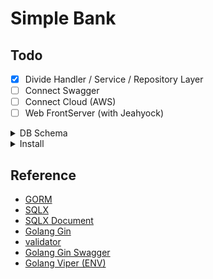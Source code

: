 # Simple Bank

## Todo

- [x] Divide Handler / Service / Repository Layer
- [ ] Connect Swagger
- [ ] Connect Cloud (AWS)
- [ ] Web FrontServer (with Jeahyock)

<details>
<summary>DB Schema</summary>
<div markdown=1>

## Schema

<img src="./public/schema.png">

## Script

```sql
-- postgreSQL 형식
Table accounts as A {
  id int [pk, increment]
  owner varchar [not null]
  balance bigint [not null]
  currency varchar [not null]
  created_at bigint [not null]
  updated_at bigint [not null]
  timezone varchar

  Indexes {
    owner
  }
}

Table entries as E {
  id int [pk, increment]
  account_id bigint [ref: > A.id]
  amount bigint [not null, note: 'can be nagative']
  created_at bigint [not null]

  Indexes {
    account_id
  }
}

Table transfers {
  id int [pk, increment]
  from_account_id bigint [ref: > A.id]
  to_account_id bigint [ref: > A.id]
  amount bigint [not null, note: 'must be positive']
  created_at bigint [not null]

  Indexes {
    from_account_id
    to_account_id
    (from_account_id, to_account_id)
  }
}

```

```sql
-- MYSQL INNODB
use Simple_bank;

CREATE TABLE `accounts` (
  `id` int PRIMARY KEY AUTO_INCREMENT,
  `owner` varchar(255) NOT NULL,
  `balance` bigint NOT NULL,
  `currency` varchar(255) NOT NULL,
  `created_at` bigint NOT NULL,
  `updated_at` bigint NOT NULL,
  `timezone` varchar(255)
);

CREATE TABLE `entries` (
  `id` int PRIMARY KEY AUTO_INCREMENT,
  `account_id` int,
  `amount` bigint NOT NULL COMMENT 'can be nagative',
  `created_at` bigint NOT NULL,
  FOREIGN KEY (`account_id`) REFERENCES `accounts` (`id`) ON UPDATE CASCADE ON DELETE CASCADE
);

CREATE TABLE `transfers` (
  `id` int PRIMARY KEY AUTO_INCREMENT,
  `from_account_id` int,
  `to_account_id` int,
  `amount` bigint NOT NULL COMMENT 'must be positive',
  `created_at` bigint NOT NULL,
  FOREIGN KEY (`from_account_id`) REFERENCES `accounts` (`id`) ON UPDATE CASCADE ON DELETE CASCADE,
  FOREIGN KEY (`to_account_id`) REFERENCES `accounts` (`id`) ON UPDATE CASCADE ON DELETE CASCADE
);

CREATE INDEX `accounts_index_0` ON `accounts` (`owner`);

CREATE INDEX `entries_index_1` ON `entries` (`account_id`);

CREATE INDEX `transfers_index_2` ON `transfers` (`from_account_id`);

CREATE INDEX `transfers_index_3` ON `transfers` (`to_account_id`);

CREATE INDEX `transfers_index_4` ON `transfers` (`from_account_id`, `to_account_id`);

-- check to table
show tables;

-- check to table has index
show index from accounts;
show index from entries;
show index from transfers;

-- drop tables
drop table accounts;
drop table entries;
drop table transfers;


```

</details>

<details>
<summary>Install</summary>
<div markdown=1>

```
// Docker + MySQL

docker run --name mysql-local -p 3306:3306/tcp -e MYSQL_ROOT_PASSWORD=test -d mysql:8

// Install ETC
brew install golang-migrate

brew update
brew install node
brew install nodemon
npm i -g nodemon

// golang migrate
// before initialize mysql in Docker
migrate -help
migrate create -ext sql -dir db/migration -seq init_schema

make db-up
make db-down
https://github.com/golang-migrate/migrate/tree/master/database/mysql
```

</details>

## Reference

- <a href="https://gorm.io/docs/">GORM</a>
- <a href="https://github.com/jmoiron/sqlx">SQLX</a>
- <a href="https://jmoiron.github.io/sqlx/"> SQLX Document</a>
- <a href="https://github.com/gin-gonic/gin">Golang Gin</a>
- <a href="https://pkg.go.dev/github.com/go-playground/validator#section-readme"> validator </a>
- <a href="https://github.com/swaggo/gin-swagger"> Golang Gin Swagger </a>
- <a href="https://github.com/spf13/viper"> Golang Viper (ENV) </a>
